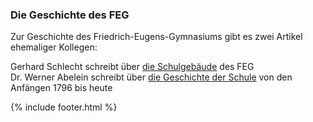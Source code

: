 ---
---

### Die Geschichte des FEG

Zur Geschichte des Friedrich-Eugens-Gymnasiums gibt es zwei Artikel ehemaliger Kollegen:

Gerhard Schlecht schreibt über <a href="javascript:ajaxload('/Portrait/Geschichte_des_FEG/1/');unternavigation('Geschichte_des_FEG');"><i class="fa fa-external-link"></i> die Schulgebäude</a> des FEG<br />
Dr. Werner Abelein schreibt über 
<a href="javascript:ajaxload('/Portrait/Geschichte_des_FEG/2/');unternavigation('Geschichte_des_FEG');"><i class="fa fa-external-link"></i> die Geschichte der Schule</a> von den Anfängen 1796 bis heute

{% include footer.html %}
